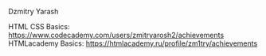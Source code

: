 Dzmitry Yarash

HTML CSS Basics: https://www.codecademy.com/users/zmitryarosh2/achievements
HTMLacademy Basics: https://htmlacademy.ru/profile/zm1try/achievements
